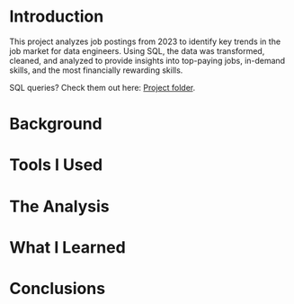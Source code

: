 # Introduction
This project analyzes job postings from 2023 to identify key trends in the job market for data engineers. Using SQL, the data was transformed, cleaned, and analyzed to provide insights into top-paying jobs, in-demand skills, and the most financially rewarding skills.

SQL queries? Check them out here: [Project folder](/Project/).
# Background
# Tools I Used
# The Analysis
# What I Learned
# Conclusions